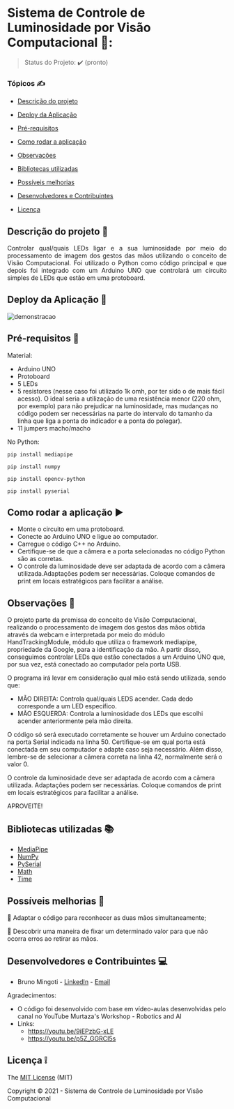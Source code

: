#                                          Sistema de Controle de Luminosidade por Visão Computacional 👀:



> Status do Projeto: :heavy_check_mark: (pronto)

### Tópicos :writing_hand:

- [Descrição do projeto](#descrição-do-projeto-file_folder)

- [Deploy da Aplicação](#deploy-da-aplicação-dash)

- [Pré-requisitos](#pré-requisitos-pushpin)

- [Como rodar a aplicação](#como-rodar-a-aplicação-arrow_forward)
- [Observações](#observações-eyes)
- [Bibliotecas utilizadas](#bibliotecas-utilizadas-books) 
- [Possíveis melhorias](#possíveis-melhorias-rocket)
- [Desenvolvedores e Contribuintes](#desenvolvedores-e-contribuintes-computer)
- [Licença](#licença-grey_exclamation)



## Descrição do projeto :file_folder:

<p align="justify">
  Controlar qual/quais LEDs ligar e a sua luminosidade por meio do processamento de imagem dos gestos das mãos utilizando o conceito de Visão Computacional.
  Foi utilizado o Python como código principal e que depois foi integrado com um Arduino UNO que controlará um circuito simples de LEDs que estão em uma protoboard.
</p>



## Deploy da Aplicação :dash:


![demonstracao](https://user-images.githubusercontent.com/77982950/136033158-4b664b2b-6078-4b12-a8e0-e6f0793836e4.gif)




## Pré-requisitos :pushpin:
Material:

- Arduino UNO
- Protoboard
- 5 LEDs
- 5 resistores (nesse caso foi utilizado 1k omh, por ter sido o de mais fácil acesso). O ideal seria a utilização de uma resistência menor (220 ohm, por exemplo) para não prejudicar na luminosidade, mas mudanças no código podem ser necessárias na parte do intervalo do tamanho da linha que liga a ponta do indicador e a ponta do polegar).
- 11 jumpers macho/macho


No Python:

```
pip install mediapipe
```

```
pip install numpy
```

```
pip install opencv-python
```

```
pip install pyserial
```


## Como rodar a aplicação :arrow_forward:

- Monte o circuito em uma protoboard.
- Conecte ao Arduino UNO e ligue ao computador.
- Carregue o código C++ no Arduino.
- Certifique-se de que a câmera e a porta selecionadas no código Python são as corretas.
- O controle da luminosidade deve ser adaptada de acordo com a câmera utilizada.Adaptações podem ser necessárias. Coloque comandos de print em locais estratégicos para facilitar a análise.



## Observações :eyes:

O projeto parte da premissa do conceito de Visão Computacional, realizando o processamento de imagem dos gestos das mãos obtida através da webcam e interpretada por meio do módulo HandTrackingModule, módulo que utiliza o framework mediapipe, propriedade da Google, para a identificação da mão.
A partir disso, conseguimos controlar LEDs que estão conectados a um Arduino UNO que, por sua vez, está conectado ao computador pela porta USB.

O programa irá levar em consideração qual mão está sendo utilizada, sendo que:
- MÃO DIREITA: Controla qual/quais LEDS acender. Cada dedo corresponde a um LED específico.
- MÃO ESQUERDA: Controla a luminosidade dos LEDs que escolhi acender anteriormente pela mão direita.

O código só será executado corretamente se houver um Arduino conectado na porta Serial indicada na linha 50.
Certifique-se em qual porta está conectada em seu computador e adapte caso seja necessário.
Além disso, lembre-se de selecionar a câmera correta na linha 42, normalmente será o valor 0.

O controle da luminosidade deve ser adaptada de acordo com a câmera utilizada. Adaptações podem ser necessárias. Coloque comandos de print em locais estratégicos para facilitar a análise.

APROVEITE!



## Bibliotecas utilizadas :books:

- [MediaPipe](https://pypi.org/project/mediapipe/)
- [NumPy](https://pypi.org/project/numpy/)
- [PySerial](https://pypi.org/project/pyserial/)
- [Math](https://docs.python.org/pt-br/3/library/math.html)
- [Time](https://docs.python.org/3/library/time.html)



## Possíveis melhorias :rocket:

:memo: Adaptar o código para reconhecer as duas mãos simultaneamente;

:memo: Descobrir uma maneira de fixar um determinado valor para que não ocorra erros ao retirar as mãos.



## Desenvolvedores e Contribuintes :computer:

- Bruno Mingoti - [LinkedIn]( https://www.linkedin.com/in/brunomingoti/) - [Email](brunomingoti@gmail.com)

Agradecimentos:
- O código foi desenvolvido com base em vídeo-aulas desenvolvidas pelo canal no YouTube Murtaza's Workshop - Robotics and AI
- Links:
  - https://youtu.be/9iEPzbG-xLE
  - https://youtu.be/p5Z_GGRCI5s



## Licença :grey_exclamation:

The [MIT License]() (MIT)

Copyright :copyright: 2021 - Sistema de Controle de Luminosidade por Visão Computacional
